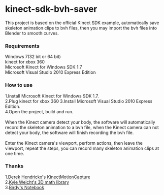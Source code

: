 # kinect-sdk-bvh-saver
This project is based on the official Kinect SDK example, automatically save skeleton animation clips to bvh files, then you may import the bvh files into Blender to smooth curves.
### Requirements
Windows 7(32 bit or 64 bit)<br/>
kinect for xbox 360<br/>
Microsoft Kinect for Windows SDK 1.7<br/>
Microsoft Visual Studio 2010 Express Edition
### How to use
1.Install Microsoft Kinect for Windows SDK 1.7.<br/>
2.Plug kinect for xbox 360
3.Install Microsoft Visual Studio 2010 Express Edition.<br/>
4.Open the project, build and run.<br/>
<br/>
When the Kinect camera detect your body, the software will automatically record the skeleton animation to a bvh file, when the Kinect camera can not detect your body, the software will finish recording the bvh file.<br/>
<br/>
Enter the Kinect camera's viewport, perform actions, then leave the viewport, repeat the steps, you can record many skeleton animation clips at one time.

### Thanks
1.[Derek Hendrickx's KinectMotionCapture](https://github.com/derekhendrickx/KinectMotionCapture)<br/>
2.[Kyle Weicht's 3D math library](https://github.com/awesomekyle/math)<br/>
3.[Birdy's Notebook](http://bediyap.com/programming/convert-quaternion-to-euler-rotations/)
